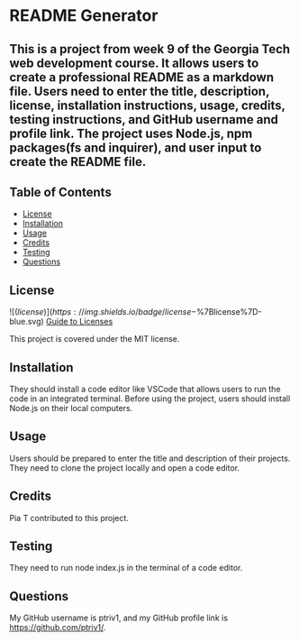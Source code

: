 # README Generator
  ## This is a project from week 9 of the Georgia Tech web development course.  It allows users to create a professional README as a markdown file.  Users need to enter the title, description, license, installation instructions, usage, credits, testing instructions, and GitHub username and profile link.  The project uses Node.js, npm packages(fs and inquirer), and user input to create the README file. 

  ## Table of Contents
- [License](#license)
- [Installation](#installation)
- [Usage](#usage)
- [Credits](#credits)
- [Testing](#testing)
- [Questions](#questions)

## License
![$(license)](https://img.shields.io/badge/license-$%7Blicense%7D-blue.svg)
  [Guide to Licenses](https://choosealicense.com/)
    
  This project is covered under the MIT license.
    

## Installation
They should install a code editor like VSCode that allows users to run the code in an integrated terminal.  Before using the project, users should install Node.js on their local computers.

## Usage
Users should be prepared to enter the title and description of their projects.  They need to clone the project locally and open a code editor.  
    
## Credits
Pia T contributed to this project.

## Testing
They need to run node index.js in the terminal of a code editor.

## Questions
My GitHub username is ptriv1, and my GitHub profile link is https://github.com/ptriv1/.
